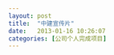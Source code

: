 ```yaml
---
layout: post
title:  "中建宣传片"
date:   2013-01-16 10:26:07
categories: [公司个人完成项目]
---
```


<jplayer url="videos/zhong-jian.mp4" title="中建宣传片"></jplayer>
